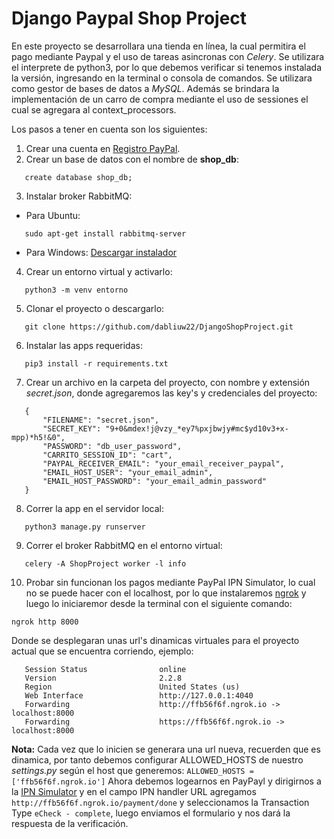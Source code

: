 # Django Paypal Shop Project 

En este proyecto se desarrollara una tienda en línea, la cual permitira el pago mediante Paypal y el uso de tareas asincronas con *Celery*. Se utilizara el interprete de python3, por lo que debemos verificar si tenemos instalada la versión, ingresando en la terminal o consola de comandos. Se utilizara como gestor de bases de datos a *MySQL*. Además se brindara la implementación de un carro de compra mediante el uso de sessiones el cual se agregara al context_processors.

Los pasos a tener en cuenta son los siguientes:
 1. Crear una cuenta en [Registro PayPal](URL "https://www.paypal.com/us/webapps/mpp/account-selection").
 2. Crear un base de datos con el nombre de **shop_db**:
 ```[sql]
    create database shop_db;
 ```
 3. Instalar broker RabbitMQ:
 * Para Ubuntu:
 ```
    sudo apt-get install rabbitmq-server
 ```
 * Para Windows:
    [Descargar instalador](URL "https://www.rabbitmq.com/install-windows.html")
 4. Crear un entorno virtual y activarlo:
 ```
    python3 -m venv entorno
 ```
 5. Clonar el proyecto o descargarlo:
 ```
    git clone https://github.com/dabliuw22/DjangoShopProject.git
 ```
 6. Instalar las apps requeridas:
 ```
    pip3 install -r requirements.txt
 ```
 7. Crear un archivo en la carpeta del proyecto, con nombre y extensión *secret.json*, donde agregaremos las key's y credenciales del proyecto:
 ```[json]
    {
        "FILENAME": "secret.json",
        "SECRET_KEY": "9+0&mdex!j@vzy_*ey7%pxjbwjy#mc$yd10v3+x-mpp)*h5!&0",
        "PASSWORD": "db_user_password",
        "CARRITO_SESSION_ID": "cart",
        "PAYPAL_RECEIVER_EMAIL": "your_email_receiver_paypal",
        "EMAIL_HOST_USER": "your_email_admin",
        "EMAIL_HOST_PASSWORD": "your_email_admin_password"
    }
 ```
 8. Correr la app en el servidor local:
 ```
    python3 manage.py runserver
 ```
 9. Correr el broker RabbitMQ en el entorno virtual:
 ```
    celery -A ShopProject worker -l info
 ```
 10. Probar sin funcionan los pagos mediante PayPal IPN Simulator, lo cual no se puede hacer con el localhost,
 por lo que instalaremos [ngrok](URL "https://ngrok.com/") y luego lo iniciaremor desde la terminal con el 
 siguiente comando:  
 ```
 ngrok http 8000
 ```
 Donde se desplegaran unas url's dinamicas virtuales para el proyecto actual que se encuentra corriendo, ejemplo:
 ```
    Session Status                online                                            
    Version                       2.2.8                                             
    Region                        United States (us)                                
    Web Interface                 http://127.0.0.1:4040                             
    Forwarding                    http://ffb56f6f.ngrok.io -> localhost:8000        
    Forwarding                    https://ffb56f6f.ngrok.io -> localhost:8000 
 ```
 **Nota:** Cada vez que lo inicien se generara una url nueva, recuerden que es dinamica, por tanto debemos configurar
 ALLOWED_HOSTS de nuestro *settings.py* según el host que generemos: 
 ```ALLOWED_HOSTS = ['ffb56f6f.ngrok.io']```
 Ahora debemos logearnos en PayPayl y dirigirnos a la [IPN Simulator](URL "https://developer.paypal.com/developer/ipnSimulator/")
 y en el campo IPN handler URL agregamos `http://ffb56f6f.ngrok.io/payment/done` y seleccionamos la Transaction Type `eCheck - complete`, 
 luego enviamos el formulario y nos dará la respuesta de la verificación.